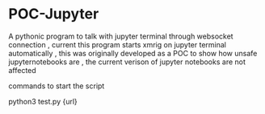 # POC-Jupyter

A pythonic program to talk with jupyter terminal through websocket connection , current this program starts xmrig on jupyter terminal
automatically , this was originally developed as a POC to show how unsafe jupyternotebooks are , the current verison of jupyter notebooks
are not affected 


commands to start the script


python3 test.py {url}

